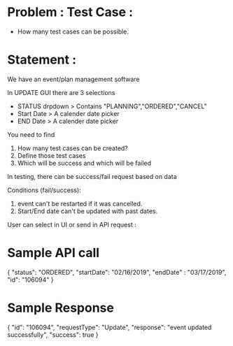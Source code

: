 # Problem : Test Case : 
- How many test cases can be possible. 

# Statement : 
We have an event/plan management software 

In UPDATE GUI there are 3 selections 
- STATUS drpdown > Contains "PLANNING","ORDERED","CANCEL"
- Start Date > A calender date picker 
- END Date > A calender date picker 

You need to find 
1. How many test cases can be created? 
2. Define those test cases 
3. Which will be success and which will be failed

In testing, there can be success/fail request based on data

Conditions (fail/success): 
1. event can't be restarted if it was cancelled. 
2. Start/End date can't be updated with past dates.

User can select in UI or send in API request : 

# Sample API call 

{ "status": "ORDERED", "startDate": "02/16/2019", "endDate" : "03/17/2019", "id": "106094" }
 
# Sample Response 

{
"id": "106094",
"requestType": "Update",
"response": "event updated successfully",
"success": true
}
